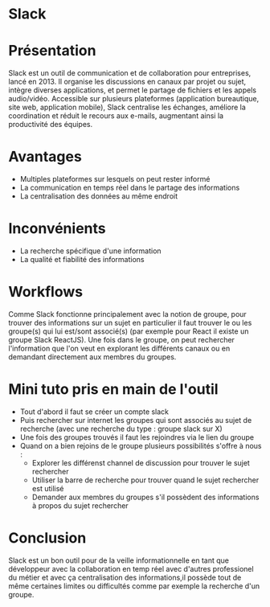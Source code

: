 # Slack

# Présentation
Slack est un outil de communication et de collaboration pour entreprises, lancé en 2013. 
Il organise les discussions en canaux par projet ou sujet, intègre diverses applications, et permet le partage de fichiers et les appels audio/vidéo. 
Accessible sur plusieurs plateformes (application bureautique, site web, application mobile), Slack centralise les échanges, améliore la coordination et réduit le recours aux e-mails, augmentant ainsi la productivité des équipes.


# Avantages
- Multiples plateformes sur lesquels on peut rester informé
- La communication en temps réel dans le partage des informations
- La centralisation des données au même endroit

# Inconvénients
- La recherche spécifique d'une information
- La qualité et fiabilité des informations

# Workflows
Comme Slack fonctionne principalement avec la notion de groupe, pour trouver des informations sur un sujet en particulier il faut trouver le ou les groupe(s) qui lui est/sont associé(s) (par exemple pour React il existe un groupe Slack ReactJS).
Une fois dans le groupe, on peut rechercher l'information que l'on veut en explorant les différents canaux ou en demandant directement aux membres du groupes.

# Mini tuto pris en main de l'outil
- Tout d'abord il faut se créer un compte slack
- Puis rechercher sur internet les groupes qui sont associés au sujet de recherche (avec une recherche du type : groupe slack sur X)
- Une fois des groupes trouvés il faut les rejoindres via le lien du groupe
- Quand on a bien rejoins de le groupe plusieurs possibilités s'offre à nous :
    - Explorer les différenst channel de discussion pour trouver le sujet rechercher
    - Utiliser la barre de recherche pour trouver quand le sujet rechercher est utilisé
    - Demander aux membres du groupes s'il possèdent des informations à propos du sujet rechercher

# Conclusion
Slack est un bon outil pour de la veille informationnelle en tant que développeur avec la collaboration en temp réel avec d'autres professionel du métier et avec ça centralisation des informations,il possède tout de même certaines limites ou difficultés comme par exemple la recherche d'un groupe.  
